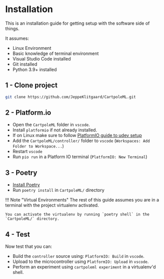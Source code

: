 # Installation

This is an installation guide for getting setup with the software side of 
things.

It assumes:
- Linux Environment
- Basic knowledge of terminal environment
- Visual Studio Code installed
- Git installed
- Python 3.9+ installed

## 1 - Clone project

```sh
git clone https://github.com/JeppeKlitgaard/CartpoleML.git
```

## 2 - Platform.io

- Open the `CartpoleML` folder in `vscode`.
- Install `platformio` if not already installed.
- If on Linux make sure to follow [PlatformIO guide to udev setup](https://docs.platformio.org/en/latest/faq.html#platformio-udev-rules)
- Add the `CartpoleML/controller/` folder to `vscode` (`Workspaces: Add Folder to Workspace...`)
- Restart `vscode`
- Run `pio run` in a Platform IO terminal (`PlatformIO: New Terminal`)

## 3 - Poetry

- [Install Poetry](https://python-poetry.org/docs/#installation)
- Run `poetry install` in `CartpoleML/` directory

!!! Note "Virtual Environments"
    The rest of this guide assumes you are in a terminal with the project virtualenv activated.

    You can activate the virtualenv by running `poetry shell` in the `CartpoleML/` directory.


## 4 - Test

Now test that you can:
- Build the `controller` source using: `PlatformIO: Build` in `vscode`.
- Upload to the microcontroller using `PlatformIO: Upload` in `vscode`.
- Perform an experiment using `cartpoleml experiment` in a virtualenv'd shell.